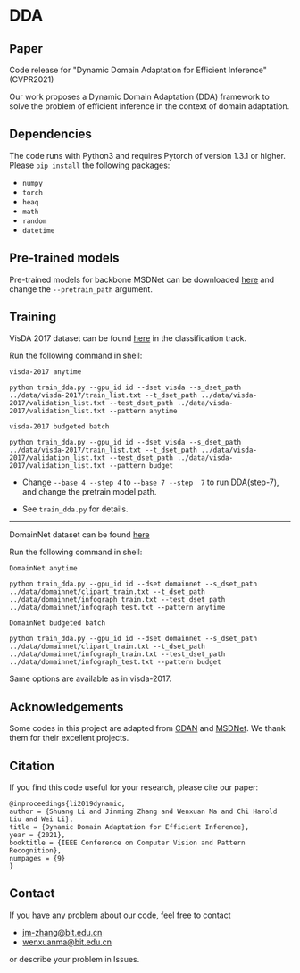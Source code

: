 # DDA

## Paper

Code release for "Dynamic Domain Adaptation for Efficient Inference" (CVPR2021)

Our work proposes a Dynamic Domain Adaptation (DDA) framework to solve the problem of efficient inference in the context of domain adaptation.

## Dependencies
The code runs with Python3 and requires Pytorch of version 1.3.1 or higher. Please `pip install` the following packages:
- `numpy`
- `torch` 
- `heaq`
- `math`
- `random`
- `datetime`

## Pre-trained models

Pre-trained models for backbone MSDNet can be downloaded [here](https://github.com/BIT-DA/DDA/releases) and change the `--pretrain_path` argument.

## Training 
VisDA 2017 dataset can be found [here](https://github.com/VisionLearningGroup/taskcv-2017-public) in the classification track.

Run the following command in shell:

```
visda-2017 anytime

python train_dda.py --gpu_id id --dset visda --s_dset_path ../data/visda-2017/train_list.txt --t_dset_path ../data/visda-2017/validation_list.txt --test_dset_path ../data/visda-2017/validation_list.txt --pattern anytime

visda-2017 budgeted batch

python train_dda.py --gpu_id id --dset visda --s_dset_path ../data/visda-2017/train_list.txt --t_dset_path ../data/visda-2017/validation_list.txt --test_dset_path ../data/visda-2017/validation_list.txt --pattern budget
```

- Change `--base 4 --step 4` to `--base 7 --step  7` to run  DDA(step-7), and change the pretrain model path.

- See `train_dda.py` for details. 
*****

DomainNet dataset can be found [here](http://ai.bu.edu/M3SDA/)

Run the following command in shell:

```
DomainNet anytime

python train_dda.py --gpu_id id --dset domainnet --s_dset_path ../data/domainnet/clipart_train.txt --t_dset_path ../data/domainnet/infograph_train.txt --test_dset_path ../data/domainnet/infograph_test.txt --pattern anytime

DomainNet budgeted batch

python train_dda.py --gpu_id id --dset domainnet --s_dset_path ../data/domainnet/clipart_train.txt --t_dset_path ../data/domainnet/infograph_train.txt --test_dset_path ../data/domainnet/infograph_test.txt --pattern budget
```

Same options are available as in visda-2017.

## Acknowledgements
Some codes in this project are adapted from [CDAN](https://github.com/thuml/CDAN) and [MSDNet](https://github.com/kalviny/MSDNet-PyTorch). We thank them for their excellent projects.

## Citation
If you find this code useful for your research, please cite our paper:
```
@inproceedings{li2019dynamic,
author = {Shuang Li and Jinming Zhang and Wenxuan Ma and Chi Harold Liu and Wei Li},
title = {Dynamic Domain Adaptation for Efficient Inference},
year = {2021},
booktitle = {IEEE Conference on Computer Vision and Pattern Recognition},
numpages = {9}
}
```

## Contact

If you have any problem about our code, feel free to contact
- jm-zhang@bit.edu.cn
- wenxuanma@bit.edu.cn

or describe your problem in Issues.
